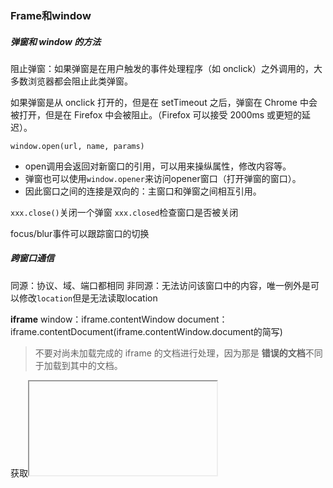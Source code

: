 ### Frame和window
##### 弹窗和 window 的方法
阻止弹窗：如果弹窗是在用户触发的事件处理程序（如 onclick）之外调用的，大多数浏览器都会阻止此类弹窗。

如果弹窗是从 onclick 打开的，但是在 setTimeout 之后，弹窗在 Chrome 中会被打开，但是在 Firefox 中会被阻止。（Firefox 可以接受 2000ms 或更短的延迟）。

`window.open(url, name, params)`
* open调用会返回对新窗口的引用，可以用来操纵属性，修改内容等。
* 弹窗也可以使用`window.opener`来访问opener窗口（打开弹窗的窗口）。
* 因此窗口之间的连接是双向的：主窗口和弹窗之间相互引用。

`xxx.close()`关闭一个弹窗
`xxx.closed`检查窗口是否被关闭

focus/blur事件可以跟踪窗口的切换

##### 跨窗口通信
同源：协议、域、端口都相同
非同源：无法访问该窗口中的内容，唯一例外是可以修改`location`但是无法读取location

**iframe**
window：iframe.contentWindow
document：iframe.contentDocument(iframe.contentWindow.document的简写)
> 不要对尚未加载完成的 iframe 的文档进行处理，因为那是 **错误的文档**不同于加载到其中的文档。

获取<iframe>的window对象：
* 通过索引获取：window.frames[0] —— 文档中的第一个 iframe 的 window 对象。
* 通过名称获取：window.frames.iframeName —— 获取 name="iframeName" 的 iframe 的 window 对象。

iframe可以嵌套，相应的window对象会形成一个层次结构
* window.frames —— “子”窗口的集合（用于嵌套的 iframe）。
* window.parent —— 对“父”（外部）窗口的引用。
* window.top —— 对最顶级父窗口的引用。（可用来判断当前文档是否在iframe中打开的）

> 1. iframe可以添加 "sandbox" 特性表示**禁止某些特性行为**。
> 2. 默认情况下，sndbox 会为iframe强制实施“不同来源”的策略
> 3. 空的"sandbox"特性会施加最严格的限制，可以用一个以空格分隔的列表，列出要移除的限制。[官方手册](https://developer.mozilla.org/zh-CN/docs/Web/HTML/Element/iframe)

**document.domain**
如果窗口的**二级域相同**，例如 john.site.com，peter.site.com 和 site.com（它们共同的二级域是 site.com），每个这样的窗口如果都执行：`document.domain = 'site.com';`那它们可以被当作**同源**来对待


**postMessage**

**`postMessage`** 接口允许窗口之间相互通信，无论它们来自什么源。前提是双方必须均同意并调用相应的 JavaScript 函数。
1. 发送方调用 `targetWin.postMessage(data, targetOrigin)`。data是要发送的数据，targetOrigin表示只有源是targetOrigin的目标窗口才能获得消息，如果targetOrigin值不是：* ，浏览器就会检查。
2. 目标窗使用addEventListener为message事件分配处理程序，event对象有三个属性：
    * data：传递来的数据
    * origin：发送方的源
    * source：对发送方窗口的引用（可以执行source.postMessage(...)）

##### 点击劫持攻击
允许恶意页面 以用户的名义 点击“受害网站”
原理：

1. 访问者被恶意页面吸引。怎样吸引的不重要。
2. 页面上有一个看起来无害的链接（例如：“变得富有”或者“点我，超好玩！”）。
3. 恶意页面在该链接上方放置了一个透明的 <iframe>，其 src 来自于 facebook.com，这使得“点赞”按钮恰好位于该链接上面。这通常是通过 z-index 实现的。
4. 用户尝试点击该链接时，实际上点击的是“点赞”按钮。


防御方法：
1. **X-Frame-Options**
`X-Frame-Options`,可以允许或禁止在 frame 中显示页面。
> * DENY 始终禁止在 frame 中显示此页面。
> * SAMEORIGIN 允许在和父文档同源的 frame 中显示此页面。
> * ALLOW-FROM domain 允许在来自给定域的父文档的 frame 中显示此页面。

2. 用一个宽高都为100%的div覆盖页面，当window == top或者确定不需要保护时，再移除。

### 二进制数据，文件
##### ArrayBuffer，二进制数组
基本的二进制对象是 **`ArrayBuffer`** —— 对固定长度的连续内存空间的引用。与Array数组没有任何共同之处。
如要操作 ArrayBuffer，我们需要使用 **“视图”对象**（Unit8Array、Uint16Array、Uint32Array、Float64Array等）


**TypedArray**
视图的通用术语是 `TypedArray`，享有同一种方法和属性。类似于常规数组：具有索引，并且是可迭代的。

**DataView**
允许以任何格式访问任何偏移量（offset）的数据。
可以使用 .getUint8(i) 或 .getUint16(i) 之类的方法访问数据。我们在**调用方法时选择格式**，而不是在构造的时候。

![18b303c4ce736e5c3752445924ae2bfe.png](evernotecid://AD55C2FF-DB70-4AF5-9F57-2A1073AF7668/appyinxiangcom/17648251/ENResource/p1070)

##### TextDecoder 和 TextEncoder
内建的 `TextDecoder` 对象在给定缓冲区（buffer）和编码格式（encoding）的情况下，能够将值读取到实际的 JavaScript 字符串中。
创建：let decoder = new TextDecoder([label], [options]);
解码：let str = decoder.decode([input], [options]);

`TextEncoder` 做相反的事情 —— 将字符串转换为字节。
`let encoder = new TextEncoder();`只支持 utf-8 编码
> `encode(str)` —— 从字符串返回 Uint8Array。
> `encodeInto(str, destination)` —— 将 str 编码到 destination 中，该目标必须为 Uint8Array。

##### Blob
Blob 由一个可选的字符串 type（通常是 MIME 类型）和 blobParts(一系列其他 Blob 对象，字符串和 BufferSource) 组成的“具有类型的二进制数据”。
![77b2f6e74b120d9378106fee13d7c33a.png](evernotecid://AD55C2FF-DB70-4AF5-9F57-2A1073AF7668/appyinxiangcom/17648251/ENResource/p1071)
**Blob对象是不可改变的。**
`new Blob(blobParts, options);`
> blobParts 是 Blob/BufferSource/String 类型的值的数组。**必须是数组。**
> options可选对象：
    > * type —— Blob 类型，通常是 MIME 类型，例如 image/png
    > * endings —— 是否转换换行符，使 Blob 对应于当前操作系统的换行符（\r\n 或 \n）。默认为 "transparent"（啥也不做），不过也可以是 "native"（转换）

**Blob可以用作<a>、<img>或其它标签的URL，来显示内容。**

> 如模拟用户点击，自动下载。
```
let link = document.createElement('a');
link.download = 'hello.txt';

let blob = new Blob(['Hello, world!'], {type: 'text/plain'});

link.href = URL.createObjectURL(blob);

link.click();

URL.revokeObjectURL(link.href);
```
浏览器内部为每个通过 `URL.createObjectURL` 生成的 URL 存储了一个 URL → Blob 映射。
> 但是有个副作用：如果创建一个 URL，那么即使不再需要该 Blob 了，它也会被挂在内存中。
> `URL.revokeObjectURL(url)` 从内部映射中移除引用，因此允许 Blob 被删除（如果没有其他引用的话），并释放内存。（依具体情况删除）


**Blob转换为base64**
`URL.createObjectURL` 的一个替代方法是，将 Blob 转换为 base64-编码的字符串。
```
let link = document.createElement('a');
link.download = 'hello.txt';

let blob = new Blob(['Hello, world!'], {type: 'text/plain'});

let reader = new FileReader();
reader.readAsDataURL(blob); // 将 Blob 转换为 base64 并调用 onload

reader.onload = function() {
  link.href = reader.result; // data url
  link.click();
};
```
两种方法比较:
1. URL.createObjectURL(blob)
    * 如果介意内存，我们需要撤销（revoke）它们
    * 直接访问 Blob，无需“编码/解码”
2. Blob 转换为 data url
    * 无需撤销（revoke）任何操作。
    * 对大的 Blob 进行编码时，性能和内存会有损耗。

**Image转换为blob**
可以创建一个图像（image）的、图像的一部分、或者甚至创建一个页面截图的 Blob。
1. 使用 `canvas.drawImage` 在 canvas 上绘制图像（或图像的一部分）。
2. 调用 canvas 方法 `.toBlob(callback, format, quality)` 创建一个 Blob，并在创建完成后使用其运行 callback。

**Blob转换为ArrayBuffer**
使用FileReader从blob中获取最低级别的ArrayBuffer

##### File 和 FileReader
File 对象继承自 Blob，并扩展了与文件系统相关的功能。
两种获取方式：
1. `new File(fileParts, fileName, [options])`
> * fileParts —— Blob/BufferSource/String 类型值的数组。
> * fileName —— 文件名字符串。
> * options —— 可选对象：lastModified —— 最后一次修改的时间戳（整数日期）。
2. 从 <input type="file"> 或拖放或其他浏览器接口来获取文件。在这种情况下，file 将从操作系统（OS）获得 this 信息。
> File继承自Blob，具有相同的属性
> 附加属性：name文件名，lastModified最后一次修改的时间戳

**FileReader** 是一个对象，其唯一目的是从 Blob（因此也从 File）对象中读取数据
`let reader = new FileReader(); // 没有参数`
主要方法：
> 1. readAsArrayBuffer(blob) —— 将数据读取为二进制格式的 ArrayBuffer。
> 2. readAsText(blob, [encoding]) —— 将数据读取为给定编码（默认为 utf-8 编码）的文本字符串。
> 3. readAsDataURL(blob) —— 读取二进制数据，并将其编码为 base64 的 data url。
> 4. abort() —— 取消操作。

读取过程中的事件：
> loadstart —— 开始加载。
> progress —— 在读取过程中出现。
> load —— 读取完成，没有 error。
> abort —— 调用了 abort()。
> error —— 出现 error。
> loadend —— 读取完成，无论成功还是失败。

读取完成后，读取结果：
> reader.result 是结果（如果成功）
> reader.error 是 error（如果失败）

> TIPS：
> 在 Web Workers 中可以使用 **FileReaderSync**，它的读取方法 read* 不会生成事件，但是会像常规函数那样返回一个结果。仅在 Web Worker 中可用，因为在读取文件的时候，同步调用会有延迟。

